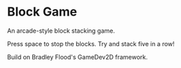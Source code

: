 # Block Game

An arcade-style block stacking game.

Press space to stop the blocks. Try and stack five in a row!

Build on Bradley Flood's GameDev2D framework.
